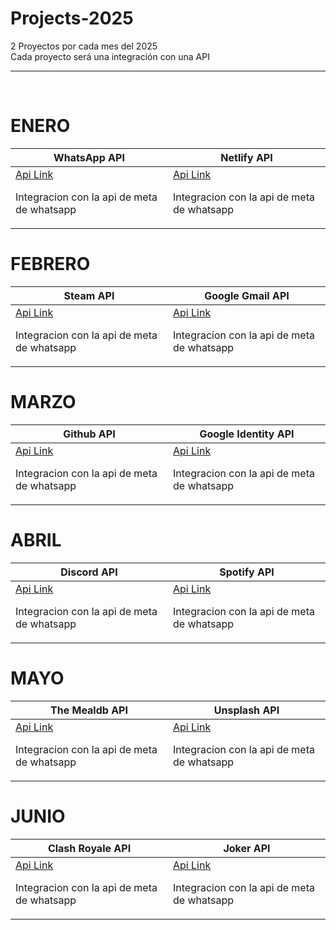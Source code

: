 # Projects-2025

2 Proyectos por cada mes del 2025 <br>
Cada proyecto será una integración con una API

<hr>
<br>

# ENERO
<table>
    <thead>
        <tr>
            <th> WhatsApp API </th>
            <th> Netlify API </th>
        </tr>
    </thead>
    <tbody>
        <tr>
            <td>
                <a href="https://developers.facebook.com/apps"> Api Link </a>
                <p>
                    Integracion con la api de meta de whatsapp
                </p>
            </td>
            <td>
                <a href="https://docs.netlify.com/api/get-started/"> Api Link </a>
                <p>
                    Integracion con la api de meta de whatsapp
                </p>
            </td>
        </tr>
    </tbody>
</table>

# FEBRERO
<table>
    <thead>
        <tr>
            <th> Steam API </th>
            <th> Google Gmail API </th>
        </tr>
    </thead>
    <tbody>
        <tr>
            <td>
                <a href="https://steamcommunity.com/dev?l=spanish"> Api Link </a>
                <p>
                    Integracion con la api de meta de whatsapp
                </p>
            </td>
            <td>
                <a href="https://developers.google.com/workspace?hl=es-419"> Api Link </a>
                <p>
                    Integracion con la api de meta de whatsapp
                </p>
            </td>
        </tr>
    </tbody>
</table>


# MARZO
<table>
    <thead>
        <tr>
            <th> Github API </th>
            <th> Google Identity API </th>
        </tr>
    </thead>
    <tbody>
        <tr>
            <td>
                <a href="https://developer.spotify.com/documentation/web-api"> Api Link </a>
                <p>
                    Integracion con la api de meta de whatsapp
                </p>
            </td>
            <td>
                <a href="https://developers.google.com/identity?hl=es-419"> Api Link </a>
                <p>
                    Integracion con la api de meta de whatsapp
                </p>
            </td>
        </tr>
    </tbody>
</table>



# ABRIL
<table>
    <thead>
        <tr>
            <th> Discord API </th>
            <th> Spotify API </th>
        </tr>
    </thead>
    <tbody>
        <tr>
            <td>
                <a href="https://discord.com/developers/applications"> Api Link </a>
                <p>
                    Integracion con la api de meta de whatsapp
                </p>
            </td>
            <td>
                <a href="https://developer.spotify.com/documentation/web-api"> Api Link </a>
                <p>
                    Integracion con la api de meta de whatsapp
                </p>
            </td>
        </tr>
    </tbody>
</table>



# MAYO
<table>
    <thead>
        <tr>
            <th> The Mealdb API </th>
            <th> Unsplash API </th>
        </tr>
    </thead>
    <tbody>
        <tr>
            <td>
                <a href="https://www.themealdb.com"> Api Link </a>
                <p>
                    Integracion con la api de meta de whatsapp
                </p>
            </td>
            <td>
                <a href="https://unsplash.com/developers"> Api Link </a>
                <p>
                    Integracion con la api de meta de whatsapp
                </p>
            </td>
        </tr>
    </tbody>
</table>


# JUNIO
<table>
    <thead>
        <tr>
            <th> Clash Royale API </th>
            <th> Joker API </th>
        </tr>
    </thead>
    <tbody>
        <tr>
            <td>
                <a href="https://developer.clashroyale.com/#/"> Api Link </a>
                <p>
                    Integracion con la api de meta de whatsapp
                </p>
            </td>
            <td>
                <a href="https://sv443.net/jokeapi/v2/?ref=apilist.fun"> Api Link </a>
                <p>
                    Integracion con la api de meta de whatsapp
                </p>
            </td>
        </tr>
    </tbody>
</table>

